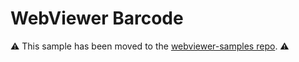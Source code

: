 # WebViewer Barcode

⚠️ This sample has been moved to the [webviewer-samples repo](https://github.com/ApryseSDK/webviewer-samples/tree/main/webviewer-barcode). ⚠️